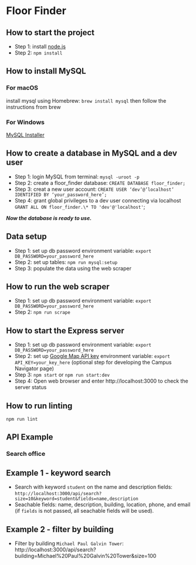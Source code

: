 # Floor Finder

## How to start the project

- Step 1: install [node.js](https://nodejs.org/en/download/)
- Step 2: `npm install`

## How to install MySQL

### For macOS

install mysql using Homebrew: `brew install mysql` then follow the instructions from brew

### For Windows

[MySQL Installer](https://dev.mysql.com/downloads/installer/)

## How to create a database in MySQL and a dev user

- Step 1: login MySQL from terminal: `mysql -uroot -p`
- Step 2: create a floor_finder database: `CREATE DATABASE floor_finder;`
- Step 3: creat a new user account: `CREATE USER ‘dev’@’localhost’ IDENTIFIED BY ‘your_password_here’;`
- Step 4: grant global privileges to a dev user connecting via localhost `GRANT ALL ON floor_finder.\* TO 'dev'@'localhost'`;

**_Now the database is ready to use._**

## Data setup

- Step 1: set up db password environment variable: `export DB_PASSWORD=your_password_here`
- Step 2: set up tables: `npm run mysql:setup`
- Step 3: populate the data using the web scraper

## How to run the web scraper

- Step 1: set up db password environment variable: `export DB_PASSWORD=your_password_here`
- Step 2: `npm run scrape`


## How to start the Express server

- Step 1: set up db password environment variable: `export DB_PASSWORD=your_password_here`
- Step 2: set up [Google Map API key](https://developers.google.com/maps/documentation/javascript/get-api-key) environment variable: `export API_KEY=your_key_here` (optional step for developing the Campus Navigator page)
- Step 3: `npm start` or `npm run start:dev`
- Step 4: Open web browser and enter http://localhost:3000 to check the server status


## How to run linting

`npm run lint`

## API Example

### Search office

## Example 1 - keyword search

- Search with keyword `student` on the name and description fields: `http://localhost:3000/api/search?size=10&keyword=student&fields=name,description`
- Seachable fields: name, description, building, location, phone, and email (if `fields` is not passed, all seachable fields will be used).

## Example 2 - filter by building

- Filter by building `Michael Paul Galvin Tower`: http://localhost:3000/api/search?building=Michael%20Paul%20Galvin%20Tower&size=100

